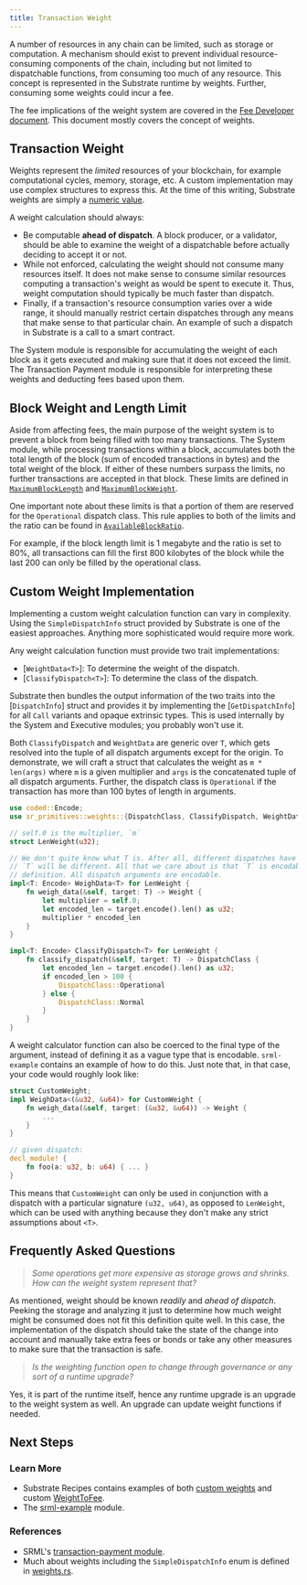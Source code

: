 ```yaml
---
title: Transaction Weight
---
```


A number of resources in any chain can be limited, such as storage or computation. A mechanism
should exist to prevent individual resource-consuming components of the chain, including but not
limited to dispatchable functions, from consuming too much of any resource. This concept is
represented in the Substrate runtime by weights. Further, consuming some weights could incur a fee.

The fee implications of the weight system are covered in the [Fee Developer
document](development/module/fees.md). This document mostly covers the concept of weights.

## Transaction Weight

Weights represent the _limited_ resources of your blockchain, for example computational cycles,
memory, storage, etc. A custom implementation may use complex structures to express this. At the
time of this writing, Substrate weights are simply a [numeric
value](/rustdocs/master/sr_primitives/weights/type.Weight.html).

A weight calculation should always:

- Be computable __ahead of dispatch__. A block producer, or a validator, should be able to examine
  the weight of a dispatchable before actually deciding to accept it or not.
- While not enforced, calculating the weight should not consume many resources itself. It does not
  make sense to consume similar resources computing a transaction's weight as would be spent to
  execute it. Thus, weight computation should typically be much faster than dispatch.
- Finally, if a transaction's resource consumption varies over a wide range, it should manually
  restrict certain dispatches through any means that make sense to that particular chain. An example
  of such a dispatch in Substrate is a call to a smart contract.

The System module is responsible for accumulating the weight of each block as it gets executed and
making sure that it does not exceed the limit. The Transaction Payment module is responsible for
interpreting these weights and deducting fees based upon them.

## Block Weight and Length Limit

Aside from affecting fees, the main purpose of the weight system is to prevent a block from being
filled with too many transactions. The System module, while processing transactions within a block,
accumulates both the total length of the block (sum of encoded transactions in bytes) and the total
weight of the block. If either of these numbers surpass the limits, no further transactions are
accepted in that block. These limits are defined in
[`MaximumBlockLength`](/rustdocs/master/srml_system/trait.Trait.html#associatedtype.MaximumBlockLength)
and
[`MaximumBlockWeight`](/rustdocs/master/srml_system/trait.Trait.html#associatedtype.MaximumBlockLength).

One important note about these limits is that a portion of them are reserved for the `Operational`
dispatch class. This rule applies to both of the limits and the ratio can be found in
[`AvailableBlockRatio`](/rustdocs/master/srml_system/trait.Trait.html#associatedtype.AvailableBlockRatio).

For example, if the block length limit is 1 megabyte and the ratio is set to 80%, all transactions
can fill the first 800 kilobytes of the block while the last 200 can only be filled by the
operational class.

## Custom Weight Implementation

Implementing a custom weight calculation function can vary in complexity. Using the
`SimpleDispatchInfo` struct provided by Substrate is one of the easiest approaches. Anything more
sophisticated would require more work.

Any weight calculation function must provide two trait implementations:

  - [`WeightData<T>`]: To determine the weight of the dispatch.
  - [`ClassifyDispatch<T>`]: To determine the class of the dispatch.

Substrate then bundles the output information of the two traits into the [`DispatchInfo`] struct and
provides it by implementing the [`GetDispatchInfo`] for all `Call` variants and opaque extrinsic
types. This is used internally by the System and Executive modules; you probably won't use it.

Both `ClassifyDispatch` and `WeightData` are generic over `T`, which gets resolved into the tuple of
all dispatch arguments except for the origin. To demonstrate, we will craft a struct that calculates
the weight as `m * len(args)` where `m` is a given multiplier and `args` is the concatenated tuple
of all dispatch arguments. Further, the dispatch class is `Operational` if the transaction has more
than 100 bytes of length in arguments.

```rust
use coded::Encode;
use sr_primitives::weights::{DispatchClass, ClassifyDispatch, WeightData}

// self.0 is the multiplier, `m`
struct LenWeight(u32);

// We don't quite know what T is. After all, different dispatches have different arguments, hence
// `T` will be different. All that we care about is that `T` is encodable. That is always true by
// definition. All dispatch arguments are encodable.
impl<T: Encode> WeighData<T> for LenWeight {
    fn weigh_data(&self, target: T) -> Weight {
        let multiplier = self.0;
        let encoded_len = target.encode().len() as u32;
        multiplier * encoded_len
    }
}

impl<T: Encode> ClassifyDispatch<T> for LenWeight {
    fn classify_dispatch(&self, target: T) -> DispatchClass {
        let encoded_len = target.encode().len() as u32;
        if encoded_len > 100 {
            DispatchClass::Operational
        } else {
            DispatchClass::Normal
        }
    }
}
```

A weight calculator function can also be coerced to the final type of the argument, instead of
defining it as a vague type that is encodable. `srml-example` contains an example of how to do this.
Just note that, in that case, your code would roughly look like:

```rust
struct CustomWeight;
impl WeighData<(&u32, &u64)> for CustomWeight {
    fn weigh_data(&self, target: (&u32, &u64)) -> Weight {
        ...
    }
}

// given dispatch:
decl_module! {
    fn foo(a: u32, b: u64) { ... }
}
```

This means that `CustomWeight` can only be used in conjunction with a dispatch with a particular
signature `(u32, u64)`, as opposed to `LenWeight`, which can be used with anything because they
don't make any strict assumptions about `<T>`.

## Frequently Asked Questions

> _Some operations get more expensive as storage grows and shrinks. How can the weight system
> represent that?_

As mentioned, weight should be known _readily_ and _ahead of dispatch_. Peeking the storage and
analyzing it just to determine how much weight might be consumed does not fit this definition quite
well. In this case, the implementation of the dispatch should take the state of the change into
account and manually take extra fees or bonds or take any other measures to make sure that the
transaction is safe.

> _Is the weighting function open to change through governance or any sort of a runtime upgrade?_

Yes, it is part of the runtime itself, hence any runtime upgrade is an upgrade to the weight system
as well. An upgrade can update weight functions if needed.

## Next Steps

### Learn More

- Substrate Recipes contains examples of both [custom
  weights](https://github.com/substrate-developer-hub/recipes/tree/master/kitchen/modules/weights)
  and custom
  [WeightToFee](https://github.com/substrate-developer-hub/recipes/tree/master/kitchen/runtimes/weight-fee-runtime).
- The [srml-example](https://github.com/paritytech/substrate/blob/master/srml/example/src/lib.rs)
  module.

### References

- SRML's [transaction-payment
  module](https://github.com/paritytech/substrate/blob/master/srml/transaction-payment/src/lib.rs).
- Much about weights including the `SimpleDispatchInfo` enum is defined in
  [weights.rs](https://github.com/paritytech/substrate/blob/master/core/sr-primitives/src/weights.rs).
